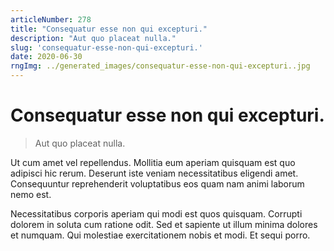 ```yaml
---
articleNumber: 278
title: "Consequatur esse non qui excepturi."
description: "Aut quo placeat nulla."
slug: 'consequatur-esse-non-qui-excepturi.'
date: 2020-06-30
rngImg: ../generated_images/consequatur-esse-non-qui-excepturi..jpg
---
```


# Consequatur esse non qui excepturi.

> Aut quo placeat nulla.

Ut cum amet vel repellendus. Mollitia eum aperiam quisquam est quo adipisci hic rerum. Deserunt iste veniam necessitatibus eligendi amet. Consequuntur reprehenderit voluptatibus eos quam nam animi laborum nemo est.
 Necessitatibus corporis aperiam qui modi est quos quisquam. Corrupti dolorem in soluta cum ratione odit. Sed et sapiente ut illum minima dolores et numquam. Qui molestiae exercitationem nobis et modi. Et sequi porro.
